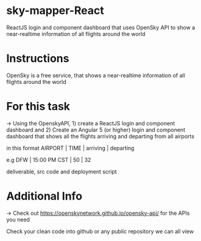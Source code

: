 # sky-mapper-React
ReactJS login and component dashboard that uses OpenSky API to show a near-realtime information of all flights around the world

# Instructions
OpenSky is a free service, that shows a near-realtime information of all flights around the world

For this task
=============

-> Using the OpenskyAPI, 1) create a ReactJS login and component dashboard and 2) Create an Angular 5 (or higher) login and component dashboard that shows all the flights arriving and departing from all airports  


in this format AIRPORT | TIME | arriving | departing

e.g  DFW | 15:00 PM CST | 50 | 32

deliverable, src code and deployment script
 
Additional Info
===============
-> Check out https://openskynetwork.github.io/opensky-api/ for the APIs you need

Check your clean code into github or any public repository we can all view
